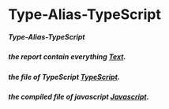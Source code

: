 # Type-Alias-TypeScript
##### Type-Alias-TypeScript
##### the report contain everything [Text](text.txt).
##### the file of TypeScript [TypeScript](src/app.ts).
##### the compiled file of javascript [Javascript](src/app.js).
